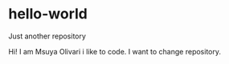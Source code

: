 # hello-world
Just another repository

Hi! I am Msuya Olivari i like to code.
I want to change repository.
